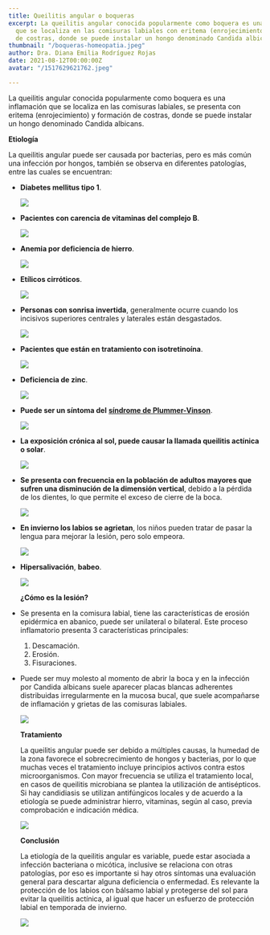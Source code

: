 ```yaml
---
title: Queilitis angular o boqueras
excerpt: La queilitis angular conocida popularmente como boquera es una inflamación
  que se localiza en las comisuras labiales con eritema (enrojecimiento) y formación
  de costras, donde se puede instalar un hongo denominado Candida albicans.
thumbnail: "/boqueras-homeopatia.jpeg"
author: Dra. Diana Emilia Rodríguez Rojas
date: 2021-08-12T00:00:00Z
avatar: "/1517629621762.jpeg"

---
```

La queilitis angular conocida popularmente como boquera es una inflamación que se localiza en las comisuras labiales, se presenta con eritema (enrojecimiento) y formación de costras, donde se puede instalar un hongo denominado Candida albicans.

**Etiología**

La queilitis angular puede ser causada por bacterias, pero es más común una infección por hongos, también se observa en diferentes patologías, entre las cuales se encuentran:

* **Diabetes mellitus tipo 1**.

  ![](/1-d.jpg)
* **Pacientes con carencia de vitaminas del complejo B**.

  ![](/vitamina-b-de-infographics-productos-que-contienen-la-norma-diaria-sintomas-deficiencia-cartel-medico-del-vector-140192212.jpeg)
* **Anemia por deficiencia de hierro**.

  ![](/unnamed-3.jpeg)
* **Etílicos cirróticos**.

  ![](/higado-con-cirrosis.jpeg)
* **Personas con sonrisa invertida**, generalmente ocurre cuando los incisivos superiores centrales y laterales están desgastados.

  ![](/sonrisa-invertida.jpeg)
* **Pacientes que están en tratamiento con isotretinoína**.

  ![](/isotretinoina-1.jpeg)
* **Deficiencia de zinc**.

  ![](/843bba72fbb4dc069941e988cc3bfe43.jpeg)
* **Puede ser un síntoma del** [**síndrome de Plummer-Vinson**](https://www.wikiwand.com/es/S%C3%ADndrome_de_Plummer-Vinson).

  ![](/cancer-esofagico-y-esofago-de-barrett-11-638.webp)
* **La exposición crónica al sol, puede causar la llamada queilitis actínica o solar**.

  ![](/descarga.webp)
* **Se presenta con frecuencia en la población de adultos mayores que sufren una disminución de la dimensión vertical**, debido a la pérdida de los dientes, lo que permite el exceso de cierre de la boca.

  ![](/banner-protesis-dentales-bogota.jpeg)
* **En invierno los labios se agrietan**, los niños pueden tratar de pasar la lengua para mejorar la lesión, pero solo empeora.

  ![](/achenseewinter05.jpeg)
* **Hipersalivación**, **babeo**.

  ![](/descarga-2.jpeg)

  **¿Cómo es la lesión?**
* Se presenta en la comisura labial, tiene las características de erosión epidérmica en abanico, puede ser unilateral o bilateral. Este proceso inflamatorio presenta 3 características principales:
  1. Descamación.
  2. Erosión.
  3. Fisuraciones.
* Puede ser muy molesto al momento de abrir la boca y en la infección por Candida albicans suele aparecer placas blancas adherentes distribuidas irregularmente en la mucosa bucal, que suele acompañarse de inflamación y grietas de las comisuras labiales.

  ![](/5fa52ec6ac26c.jpeg)

  **Tratamiento**

  La queilitis angular puede ser debido a múltiples causas, la humedad de la zona favorece el sobrecrecimiento de hongos y bacterias, por lo que muchas veces el tratamiento incluye principios activos contra estos microorganismos. Con mayor frecuencia se utiliza el tratamiento local, en casos de queilitis microbiana se plantea la utilización de antisépticos. Si hay candidiasis se utilizan antifúngicos locales y de acuerdo a la etiología se puede administrar hierro, vitaminas, según al caso, previa comprobación e indicación médica.

  ![](/199203-nistatina-100000-ui-unguento-15-gr.jpeg)

  **Conclusión**

  La etiología de la queilitis angular es variable, puede estar asociada a infección bacteriana o micótica, inclusive se relaciona con otras patologías, por eso es importante si hay otros síntomas una evaluación general para descartar alguna deficiencia o enfermedad. Es relevante la protección de los labios con bálsamo labial y protegerse del sol para evitar la queilitis actínica, al igual que hacer un esfuerzo de protección labial en temporada de invierno.

  ![](/lip-balm-benefits-header.jpeg)